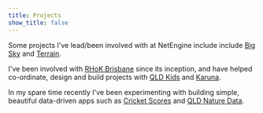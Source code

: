 ```yaml
---
title: Projects
show_title: false
---
```


Some projects I've lead/been involved with at NetEngine include include [Big Sky](/projects/bigsky) and [Terrain](/projects/terrain).

I've been involved with [RHoK Brisbane](http://rhokbrisbane.org) since its inception, and have helped co-ordinate, design and build projects with [QLD Kids](http://concierge.org.au/) and [Karuna](http://karuna.rhokbrisbane.org/).

In my spare time recently I've been experimenting with building simple, beautiful data-driven apps such as [Cricket Scores](http://cricket-scores.herokuapp.com/) and [QLD Nature Data](http://nature-qld.herokuapp.com/).
